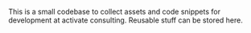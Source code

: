 This is a small codebase to collect assets and code snippets for development at activate consulting. Reusable stuff can be stored here.

